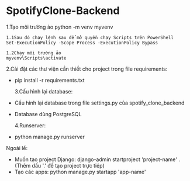# SpotifyClone-Backend

1.Tạo môi trường ảo
python -m venv myvenv

    1.1Sau đó chạy lệnh sau để mở quyền chạy Scripts trên PowerShell
    Set-ExecutionPolicy -Scope Process -ExecutionPolicy Bypass

    1.2Chạy môi trường ảo
    myvenv\Scripts\activate

2.Cài đặt các thư viện cần thiết cho project trong file requirements:

- pip install -r requirements.txt

  3.Cấu hình lại database:

- Cấu hình lại database trong file settings.py của spotify_clone_backend
- Database dùng PostgreSQL

  4.Runserver:

- python manage.py runserver

Ngoài lề:

- Muốn tạo project Django: django-admin startproject 'project-name' . (Thêm dấu '.' đế tạo project trực tiép)
- Tạo các apps: python manage.py startapp 'app-name'
